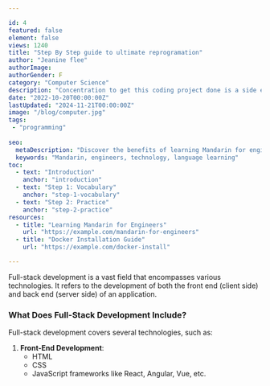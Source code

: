 ```yaml
---

id: 4
featured: false
element: false
views: 1240
title: "Step By Step guide to ultimate reprogramation"
author: "Jeanine flee"
authorImage: 
authorGender: F
category: "Computer Science"
description: "Concentration to get this coding project done is a side effect that we can't get enough of as long we know how to deal with it"
date: "2022-10-20T00:00:00Z"
lastUpdated: "2024-11-21T00:00:00Z"
image: "/blog/computer.jpg"
tags:
 - "programming"
 
seo:
  metaDescription: "Discover the benefits of learning Mandarin for engineers in a globalized world."
  keywords: "Mandarin, engineers, technology, language learning"
toc:
  - text: "Introduction"
    anchor: "introduction"
  - text: "Step 1: Vocabulary"
    anchor: "step-1-vocabulary"
  - text: "Step 2: Practice"
    anchor: "step-2-practice"
resources:
  - title: "Learning Mandarin for Engineers"
    url: "https://example.com/mandarin-for-engineers"
  - title: "Docker Installation Guide"
    url: "https://example.com/docker-install"

---
```

Full-stack development is a vast field that encompasses various technologies. It refers to the development of both the front end (client side) and back end (server side) of an application.

### What Does Full-Stack Development Include?

Full-stack development covers several technologies, such as:

1. **Front-End Development**:
   - HTML
   - CSS
   - JavaScript frameworks like React, Angular, Vue, etc.